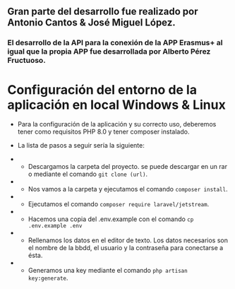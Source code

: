 ## Gran parte del desarrollo fue realizado por Antonio Cantos & José Miguel López.
### El desarrollo de la API para la conexión de la APP Erasmus+ al igual que la propia APP fue desarrollada por Alberto Pérez Fructuoso.

# Configuración del entorno de la aplicación en local Windows & Linux
- <p>Para la configuración de la aplicación y su correcto uso, deberemos tener como requisitos PHP 8.0 y tener composer instalado.
- La lista de pasos a seguir sería la siguiente:</p>
- - Descargamos la carpeta del proyecto. se puede descargar en un rar o mediante el comando `git clone (url)`.
- - Nos vamos a la carpeta y ejecutamos el comando `composer install`.
- - Ejecutamos el comando `composer require laravel/jetstream`.
- - Hacemos una copia del .env.example con el comando `cp .env.example .env`
- - Rellenamos los datos en el editor de texto. Los datos necesarios son el nombre de la bbdd, el usuario y la contraseña para conectarse a ésta.
- - Generamos una key mediante el comando `php artisan key:generate`.
